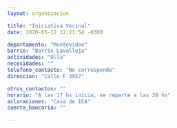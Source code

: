 ```yaml
---
layout: organizacion

title: "Iniciativa Vecinal"
date: 2020-05-12 12:21:54 -0300

departamento: "Montevideo"
barrio: "Barrio Lavalleja"
actividades: "Olla"
necesidades: ""
telefono_contacto: "No corresponde"
direccion: "Calle F 3957"

otros_contactos: ""
horario: "A las 17 hs inicia, se reparte a las 20 hs"
aclaraciones: "Casa de ICA"
cuenta_bancaria: ""

---
```


